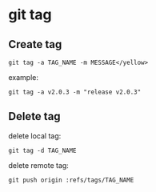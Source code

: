 # git tag

## Create tag

    git tag -a TAG_NAME -m MESSAGE</yellow>

example: 

    git tag -a v2.0.3 -m "release v2.0.3"

## Delete tag

delete local tag:

    git tag -d TAG_NAME

delete remote tag:

    git push origin :refs/tags/TAG_NAME
